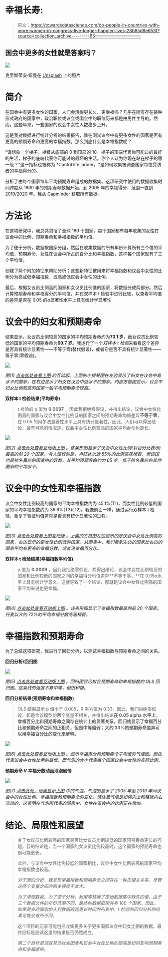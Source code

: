 # 幸福长寿:

> 原文：<https://towardsdatascience.com/do-people-in-countries-with-more-women-in-congress-live-longer-happier-lives-28b85d8e653f?source=collection_archive---------65----------------------->

## 国会中更多的女性就是答案吗？

![](img/903352c47c9b2e3eba33dc650977e6cb.png)

克里斯蒂安·纽曼在 [Unsplash](https://unsplash.com?utm_source=medium&utm_medium=referral) 上的照片

# **简介**

在国会中有更多女性的国家，人们会活得更长久、更幸福吗？几乎在所有存在某种形式政府的国家中，政治职位或议会或国会中的职位历来都是由男性主导的。然而，这些年来，一些国家的议会中女性人数稳步上升。

这是我对数据进行统计分析的结果报告，旨在测试议会中有更多女性的国家是否有更高的预期寿命和更高的幸福指数。那么到底什么是幸福指数呢？

“请想象一个梯子，梯级从底部的 0 到顶部的 10。梯子的顶端代表你可能过的最好的生活，梯子的底端代表你可能过的最坏的生活。你个人认为你现在站在梯子的哪一级？”这一指标也被称为 *Cantril life ladder，*是如何收集被调查国家每位受访者的幸福得分的。

分析了由每个国家每年平均预期寿命组成的数据集。这项研究中使用的数据收集时间跨度从 1800 年的预期寿命数据开始，到 2005 年的幸福得分，范围一直到 2019/2020 年。我从 [Gapminder](http://gapminder.org/data) 获取所有数据。

# **方法论**

在这项研究中，我总共包括了全球 160 个国家，每个国家都有每年收集的女性在议会中的比例、预期寿命和幸福指数的平均值。

为了便于分析，数据按国家分组，然后在收集数据的所有年份计算所有三个值的平均值、预期寿命、女性在议会中所占的百分比和幸福指数，这样每个国家就有了三个平均值。

创建了两个附加特征来帮助分析；这些新特征被用来将幸福指数和议会中女性的比例分为高或低幸福指数，或高或低议会中女性的比例。

最后，根据女议员比例高的国家和女议员比例低的国家，将数据分成两部分。然后计算预期寿命和幸福得分的平均值，并在双样本 t 检验中进行比较，以查看平均值的差异是否在 0.05 的α显著性水平上具有统计学显著性

# **议会中的妇女和预期寿命**

结果显示，女议员比例较高的国家的平均预期寿命约为**73.1 岁**，而女议员比例较低的国家的平均预期寿命为**69.7 岁**。我运行了一个*双样本 t 检验*来看看这个差异是否具有统计显著性——不等于零(替代假设)，或者它是否不具有统计显著性——等于零(零假设)。

![](img/7ac007c640ef9912a4ebaff5df52a88d.png)

*图(1)* [*点击此处查看上图*](https://plotly.com/~mena2020/1/) *的互动版。上面的小提琴图在左边显示了妇女在议会中高水平的国家，在右边显示了妇女在议会中低水平的国家。内部方框图显示，议会中妇女比例较高的国家一般平均预期寿命较高。*

**双样本 t 检验结果(平均寿命)**

> t 检验的 p 值为 **0.0097** ，因此我拒绝零假设，并得出结论，议会中女性比例高的国家与议会中女性比例低的国家之间的预期寿命均值差异**不等于零**，在 0.05 的阿尔法显著性水平上具有统计显著性。因此，人们可以得出结论，最有可能的情况是，议会中女性比例较高的国家平均寿命也更长。

![](img/97d4aa29d498d2fc8a67f73d19b263c4.png)

*图(2)* [*点击此处查看互动版上图*](https://plotly.com/~mena2020/17/) *。该条形图显示了议会中女性比例(以百分比表示)最高的前 20 个国家。令人惊讶的是，卢旺达以近 55%的比例高居榜首，但该国也是排名靠前的国家中的异数，其平均预期寿命约为 65 岁，低于排名靠前的其他国家的平均水平。*

# 议会中的女性和幸福指数

议会中女性比例较高的国家的平均幸福指数约为 45.1%(T1)，而女性比例较低的国家的平均幸福指数约为 36.6%(T3)(T2)。我像前面一样，通过运行双样本 t 检验，重复了验证均值差异是否具有统计显著性的过程。

![](img/fdc129891716f067634c127379773040.png)

*图(3)* [*点击此处查看上图互动版*](https://plotly.com/~mena2020/15/) *。上面的方框图左边显示的是议会中女性比例高的国家，右边显示的是女性比例低的国家。从图表中，我们看到左边的国家比右边的国家平均有更高的幸福分数，或者说幸福百分比。*

**双样本 t 检验结果(幸福指数平均值)**

> p 值为 **0.0009** ，因此我拒绝零假设，并得出结论，议会中女性比例较高的国家和比例较低的国家之间的幸福得分均值差异**不等于零，**在 0.05α水平上具有统计学意义。这就导致了一个结论，那就是议会中女性比例高的国家平均来说也更幸福。

![](img/fe0833af678b68438f08cce59477c40e.png)

*图(4)* [*点击此处查看互动版上图*](https://plotly.com/~mena2020/19/) *。该条形图显示了幸福指数最高的前 20 个国家。丹麦以大约 72%的平均幸福分数高居榜首。*

# 幸福指数和预期寿命

为了总结这项研究，我进行了回归分析，以测试幸福指数与预期寿命之间的关系。

**回归分析/回归图**

![](img/39cc1d50d8c0fb7c63481ff77a6c2a33.png)

*图(5)* [*点击此处查看互动版上图*](https://plotly.com/~mena2020/21/) *。回归图显示拟合预期寿命和幸福指数的 OLS 回归图。这条线的强度不算中等，但很积极。*

**回归分析结果(预期寿命和幸福指数)**

> OLS 结果显示 p 值小于 0.005，R 平方值为 0.33。因此，我们拒绝零假设，即适合该模型的两个变量不相关，并得出结论**在 0.05 alpha 水平上，幸福百分比和预期寿命之间存在统计上的显著关系。回归线显示了幸福百分比和预期寿命之间的正相关，但是中等偏弱；大约 33%的预期寿命差异可以用幸福百分比的变化来解释。**

![](img/1161c82eab4cbc1065a52e308ce23b65.png)

*图(6)* [*点击此处查看互动版上图*](https://plotly.com/~mena2020/23/) *。显示幸福得分和预期寿命平均值的气泡图。颜色代表议会中女性比例的高低，而气泡的大小代表每个国家议会中女性的实际比例。*

**预期寿命 V 幸福分数动画泡泡剧情**

![](img/1808573764c70966025b02867497bf6b.png)

*图(7)* [*点击此处，动画显示上图*](https://plotly.com/~mena2020/25/) *中的气泡。气泡图显示了 2005 年至 2019 年间议会中的女性比例、幸福指数和预期寿命的变化。请注意气泡是如何向上和略微向右流动的，这表明在气泡所代表的国家中，女性在议会中的比例正在增加。*

# 结论、局限性和展望

> 关于女议员比例较高的国家是否比女议员比例较低的国家预期寿命更长的问题，我的结论是，当一个国家的女议员比例较高时，这个国家的预期寿命也很可能更长。
> 
> 此外，与议会中女性比例较低的国家相比，议会中女性比例较高的国家平均幸福指数也较高。
> 
> *对于回归分析，我发现幸福指数和预期寿命之间存在一种正相关关系，尽管这两个变量之间的相关强度不太大。*
> 
> *为了清理数据，为了便于分析，我用零替换了原始数据集中缺失的值，由于三个数据文件的年份范围不同，最终的数据框架共有 160 个国家。因此，如果更多的国家加入到数据跨越更长时间的列表中，t 检验和回归分析的结果可能会有所不同。*
> 
> 这个项目的前景可能包括收集更多关于更多国家议会中妇女比例的数据，最终目标是测试这里的结果是否仍然成立。
> 
> *第二个目标是调查其他社会因素和议会中女性比例的提高是如何影响预期寿命和幸福感的。*